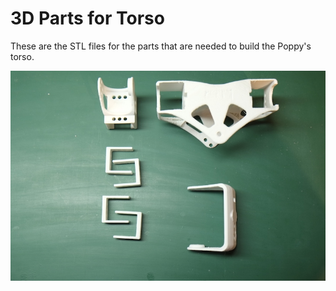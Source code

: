 # 3D Parts for Torso

These are the STL files for the parts that are needed to build the Poppy's torso.

![Torso](../img/_DSF9102.JPG)

